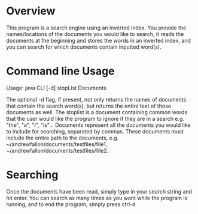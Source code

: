 # Overview
This program is a search engine using an inverted index. You provide the names/locations of the documents you would like to search, it reads the documents at the beginning and stores the words in an inverted index, and you can search for which documents contain inputted word(s). 

# Command line Usage
Usage: java CLI [-d] stopList Documents

The optional -d flag, if present, not only returns the names of documents that contain the search word(s), but returns the entire text of those documents as well. The stoplist is a document containing common words that the user would like the program to ignore if they are in a search e.g. "the", "a", "I", "is"... Documents represent all the documents you would like to include for searching, separated by commas. These documents must include the entire path to the documents, e.g. ~/andrewfallon/documents/testfiles/file1, ~/andrewfallon/documents/testfiles/file2.

# Searching
Once the documents have been read, simply type in your search string and hit enter. You can search as many times as you want while the program is running, and to end the program, simply press ctrl-d
